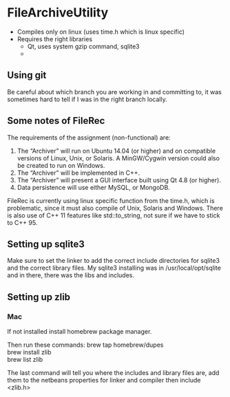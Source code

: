 # FileArchiveUtility

* Compiles only on linux (uses time.h which is linux specific)
* Requires the right libraries
  * Qt, uses system gzip command, sqlite3
  * 

## Using git

Be careful about which branch you are working in and committing to, it was sometimes hard to tell if I was in the right branch locally.

## Some notes of FileRec

The requirements of the assignment (non-functional) are:

1. The “Archiver” will run on Ubuntu 14.04 (or higher) and on compatible versions of Linux, Unix, or Solaris. A MinGW/Cygwin version could also be created to run on Windows.
2. The “Archiver” will be implemented in C++.
3. The “Archiver” will present a GUI interface built using Qt 4.8 (or higher).
4. Data persistence will use either MySQL, or MongoDB.

FileRec is currently using linux specific function from the time.h, which is problematic, since it must also compile of Unix, Solaris and Windows. There is also use of C++ 11 features like std::to_string, not sure if we have to stick to C++ 95.

## Setting up sqlite3
Make sure to set the linker to add the correct include directories for sqlite3 and the correct library files.
My sqlite3 installing was in /usr/local/opt/sqlite and in there, there was the libs and includes.

## Setting up zlib

### Mac

If not installed install homebrew package manager.

Then run these commands:
brew tap homebrew/dupes <br>
brew install zlib <br>
brew list zlib <br>

The last command will tell you where the includes and library files are, add them to the netbeans properties for linker and compiler then include <zlib.h>
